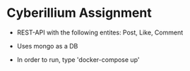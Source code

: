 # Cyberillium Assignment
- REST-API with the following entites:
  Post, Like, Comment

- Uses mongo as a DB

- In order to run, type 'docker-compose up'